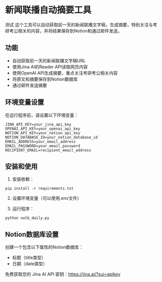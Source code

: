 # 新闻联播自动摘要工具
测试
这个工具可以自动获取前一天的新闻联播文字稿，生成摘要，特别关注与考研考公相关的内容，并将结果保存到Notion和通过邮件发送。

## 功能

- 自动获取前一天的新闻联播文字稿URL
- 使用Jina AI的Reader API读取网页内容
- 使用OpenAI API生成摘要，重点关注考研考公相关内容
- 将原文和摘要保存到Notion数据库
- 通过邮件发送摘要

## 环境变量设置

在运行程序前，请设置以下环境变量：

```
JINA_API_KEY=your_jina_api_key
OPENAI_API_KEY=your_openai_api_key
NOTION_API_KEY=your_notion_api_key
NOTION_DATABASE_ID=your_notion_database_id
EMAIL_ADDRESS=your_email_address
EMAIL_PASSWORD=your_email_password
RECIPIENT_EMAIL=recipient_email_address
```

## 安装和使用

1. 安装依赖：
```
pip install -r requirements.txt
```

2. 设置环境变量（可以使用.env文件）

3. 运行程序：
```
python xwlb_daily.py
```

## Notion数据库设置

创建一个包含以下属性的Notion数据库：
- 标题（title类型）
- 日期（date类型）

免费获取您的 Jina AI API 密钥：https://jina.ai/?sui=apikey
